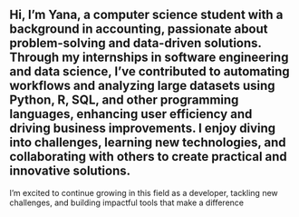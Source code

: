 ## Hi, I’m Yana, a computer science student with a background in accounting, passionate about problem-solving and data-driven solutions. Through my internships in software engineering and data science, I’ve contributed to automating workflows and analyzing large datasets using Python, R, SQL, and other programming languages, enhancing user efficiency and driving business improvements. I enjoy diving into challenges, learning new technologies, and collaborating with others to create practical and innovative solutions.

I’m excited to continue growing in this field as a developer, tackling new challenges, and building impactful tools that make a difference

<!--
**yananin/yananin** is a ✨ _special_ ✨ repository because its `README.md` (this file) appears on your GitHub profile.

Here are some ideas to get you started:

- 🔭 I’m currently working on ...
- 🌱 I’m currently learning ...
- 👯 I’m looking to collaborate on ...
- 🤔 I’m looking for help with ...
- 💬 Ask me about ...
- 📫 How to reach me: ...
- 😄 Pronouns: ...
- ⚡ Fun fact: ...
-->
